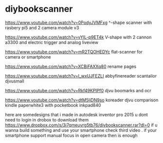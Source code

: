 # diybookscanner
https://www.youtube.com/watch?v=0PodyJVMFxg ^-shape scanner with rasbery pi5 and 2 camera module v3

https://www.youtube.com/watch?v=vYIL-p9ET4k V-shape with 2 cannon a3300 and electric trigger and analog liveview

https://www.youtube.com/watch?v=mR2TQOHEDYc flat-scanner for camera or smartphone 

https://www.youtube.com/watch?v=XCBiFAXXq80 rename pages 

https://www.youtube.com/watch?v=l_wxUJFEZLI abbyfinereader scantailor djvusmall

https://www.youtube.com/watch?v=Rkf49KPIPf0 djvu boomarks and ocr

https://www.youtube.com/watch?v=dtM5ljDN9so koreader djvu comparison kindle paperwhite3 with pocketbook inkpad840

here are somedesigns that i made in autodesk inventor pro 2015 u dont need to login in drobox to download them https://www.dropbox.com/s/3j7qmeuyrg5tb76/diybookscanner.rar?dl=0
if u wanna build something and use your smartphone check third video . if your smartphone support manual focus in open camera then  is enough 
